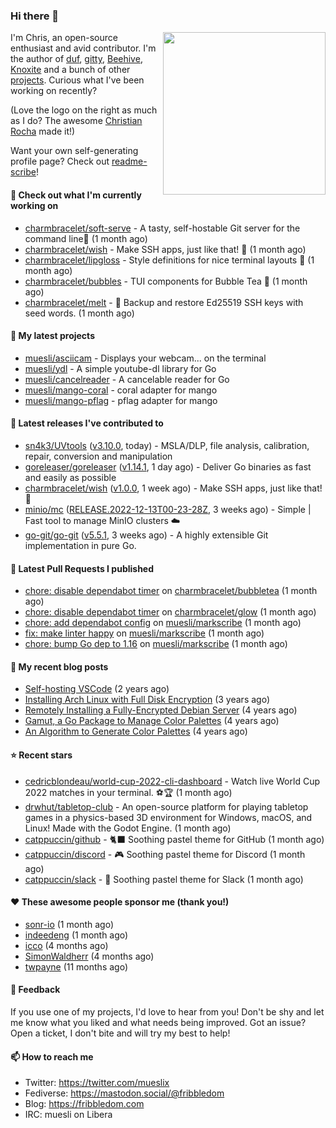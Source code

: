 ### Hi there 👋

<img align="right" src="https://raw.githubusercontent.com/muesli/muesli/master/assets/termenv.png" width="260">

I'm Chris, an open-source enthusiast and avid contributor. I'm the author of [duf](https://github.com/muesli/duf),
[gitty](https://github.com/muesli/gitty), [Beehive](https://github.com/muesli/beehive), [Knoxite](https://github.com/knoxite/knoxite)
 and a bunch of other [projects](https://fribbledom.com/projects/). Curious what I've been working on recently?

(Love the logo on the right as much as I do? The awesome [Christian Rocha](https://github.com/meowgorithm/) made it!)

Want your own self-generating profile page? Check out [readme-scribe](https://github.com/muesli/readme-scribe)!

#### 👷 Check out what I'm currently working on

- [charmbracelet/soft-serve](https://github.com/charmbracelet/soft-serve) - A tasty, self-hostable Git server for the command line🍦 (1 month ago)
- [charmbracelet/wish](https://github.com/charmbracelet/wish) - Make SSH apps, just like that! 💫 (1 month ago)
- [charmbracelet/lipgloss](https://github.com/charmbracelet/lipgloss) - Style definitions for nice terminal layouts 👄 (1 month ago)
- [charmbracelet/bubbles](https://github.com/charmbracelet/bubbles) - TUI components for Bubble Tea 🫧 (1 month ago)
- [charmbracelet/melt](https://github.com/charmbracelet/melt) - 🧊 Backup and restore Ed25519 SSH keys with seed words. (1 month ago)

#### 🌱 My latest projects

- [muesli/asciicam](https://github.com/muesli/asciicam) - Displays your webcam... on the terminal
- [muesli/ydl](https://github.com/muesli/ydl) - A simple youtube-dl library for Go
- [muesli/cancelreader](https://github.com/muesli/cancelreader) - A cancelable reader for Go
- [muesli/mango-coral](https://github.com/muesli/mango-coral) - coral adapter for mango
- [muesli/mango-pflag](https://github.com/muesli/mango-pflag) - pflag adapter for mango

#### 🔭 Latest releases I've contributed to

- [sn4k3/UVtools](https://github.com/sn4k3/UVtools) ([v3.10.0](https://github.com/sn4k3/UVtools/releases/tag/v3.10.0), today) - MSLA/DLP, file analysis, calibration, repair, conversion and manipulation
- [goreleaser/goreleaser](https://github.com/goreleaser/goreleaser) ([v1.14.1](https://github.com/goreleaser/goreleaser/releases/tag/v1.14.1), 1 day ago) - Deliver Go binaries as fast and easily as possible
- [charmbracelet/wish](https://github.com/charmbracelet/wish) ([v1.0.0](https://github.com/charmbracelet/wish/releases/tag/v1.0.0), 1 week ago) - Make SSH apps, just like that! 💫
- [minio/mc](https://github.com/minio/mc) ([RELEASE.2022-12-13T00-23-28Z](https://github.com/minio/mc/releases/tag/RELEASE.2022-12-13T00-23-28Z), 3 weeks ago) - Simple | Fast tool to manage MinIO clusters :cloud:
- [go-git/go-git](https://github.com/go-git/go-git) ([v5.5.1](https://github.com/go-git/go-git/releases/tag/v5.5.1), 3 weeks ago) - A highly extensible Git implementation in pure Go.

#### 🔨 Latest Pull Requests I published

- [chore: disable dependabot timer](https://github.com/charmbracelet/bubbletea/pull/608) on [charmbracelet/bubbletea](https://github.com/charmbracelet/bubbletea) (1 month ago)
- [chore: disable dependabot timer](https://github.com/charmbracelet/glow/pull/419) on [charmbracelet/glow](https://github.com/charmbracelet/glow) (1 month ago)
- [chore: add dependabot config](https://github.com/muesli/markscribe/pull/55) on [muesli/markscribe](https://github.com/muesli/markscribe) (1 month ago)
- [fix: make linter happy](https://github.com/muesli/markscribe/pull/54) on [muesli/markscribe](https://github.com/muesli/markscribe) (1 month ago)
- [chore: bump Go dep to 1.16](https://github.com/muesli/markscribe/pull/53) on [muesli/markscribe](https://github.com/muesli/markscribe) (1 month ago)

#### 📜 My recent blog posts

- [Self-hosting VSCode](https://fribbledom.com/posts/selfhosting-vscode/) (2 years ago)
- [Installing Arch Linux with Full Disk Encryption](https://fribbledom.com/posts/encrypted-arch-install/) (3 years ago)
- [Remotely Installing a Fully-Encrypted Debian Server](https://fribbledom.com/posts/encrypted-remote-debian-install/) (4 years ago)
- [Gamut, a Go Package to Manage Color Palettes](https://fribbledom.com/posts/gamut-package-to-handle-color-palettes/) (4 years ago)
- [An Algorithm to Generate Color Palettes](https://fribbledom.com/posts/an-algorithm-to-generate-color-palettes/) (4 years ago)

#### ⭐ Recent stars

- [cedricblondeau/world-cup-2022-cli-dashboard](https://github.com/cedricblondeau/world-cup-2022-cli-dashboard) - Watch live World Cup 2022 matches in your terminal. ⚽🏆 (1 month ago)
- [drwhut/tabletop-club](https://github.com/drwhut/tabletop-club) - An open-source platform for playing tabletop games in a physics-based 3D environment for Windows, macOS, and Linux! Made with the Godot Engine. (1 month ago)
- [catppuccin/github](https://github.com/catppuccin/github) - 🐈‍⬛ Soothing pastel theme for GitHub (1 month ago)
- [catppuccin/discord](https://github.com/catppuccin/discord) - 🎮 Soothing pastel theme for Discord (1 month ago)
- [catppuccin/slack](https://github.com/catppuccin/slack) - 💼 Soothing pastel theme for Slack (1 month ago)

#### ❤️ These awesome people sponsor me (thank you!)

- [sonr-io](https://github.com/sonr-io) (1 month ago)
- [indeedeng](https://github.com/indeedeng) (1 month ago)
- [icco](https://github.com/icco) (4 months ago)
- [SimonWaldherr](https://github.com/SimonWaldherr) (4 months ago)
- [twpayne](https://github.com/twpayne) (11 months ago)

#### 💬 Feedback

If you use one of my projects, I'd love to hear from you! Don't be shy and let me know what you liked
and what needs being improved. Got an issue? Open a ticket, I don't bite and will try my best to help!

#### 📫 How to reach me

- Twitter: https://twitter.com/mueslix
- Fediverse: https://mastodon.social/@fribbledom
- Blog: https://fribbledom.com
- IRC: muesli on Libera

